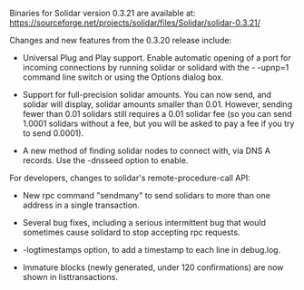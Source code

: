 Binaries for Solidar version 0.3.21 are available at:
  https://sourceforge.net/projects/solidar/files/Solidar/solidar-0.3.21/

Changes and new features from the 0.3.20 release include:

* Universal Plug and Play support.  Enable automatic opening of a port for incoming connections by running solidar or solidard with the - -upnp=1 command line switch or using the Options dialog box.

* Support for full-precision solidar amounts.  You can now send, and solidar will display, solidar amounts smaller than 0.01.  However, sending fewer than 0.01 solidars still requires a 0.01 solidar fee (so you can send 1.0001 solidars without a fee, but you will be asked to pay a fee if you try to send 0.0001).

* A new method of finding solidar nodes to connect with, via DNS A records. Use the -dnsseed option to enable.

For developers, changes to solidar's remote-procedure-call API:

* New rpc command "sendmany" to send solidars to more than one address in a single transaction.

* Several bug fixes, including a serious intermittent bug that would sometimes cause solidard to stop accepting rpc requests. 

* -logtimestamps option, to add a timestamp to each line in debug.log.

* Immature blocks (newly generated, under 120 confirmations) are now shown in listtransactions.
